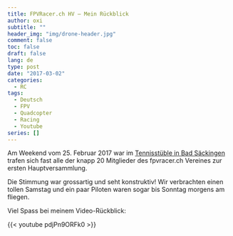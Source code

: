 ```yaml
---
title: FPVRacer.ch HV – Mein Rückblick
author: oxi
subtitle: ""
header_img: "img/drone-header.jpg"
comment: false
toc: false
draft: false
lang: de
type: post
date: "2017-03-02"
categories:
  - RC
tags:
  - Deutsch
  - FPV
  - Quadcopter
  - Racing
  - Youtube
series: []
---
```

Am Weekend vom 25. Februar 2017 war im [Tennisstüble in Bad Säckingen](http://www.tennisstueble.de/) trafen sich fast alle der knapp 20 Mitglieder des fpvracer.ch Vereines zur ersten Hauptversammlung.

Die Stimmung war grossartig und seht konstruktiv! Wir verbrachten einen tollen Samstag und ein paar Piloten waren sogar bis Sonntag morgens am fliegen.

Viel Spass bei meinem Video-Rückblick:

{{< youtube pdjPn9ORFk0 >}}
